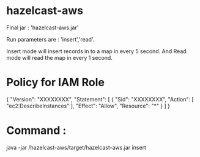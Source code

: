 # hazelcast-aws

Final jar : 'hazelcast-aws.jar'

Run parameters are : 'insert','read'.

Insert mode will insert records in to a map in every 5 second. And Read mode will read the map in every 1 second.

# Policy for IAM Role

{
  "Version": "XXXXXXXX",
  "Statement": [
    {
      "Sid": "XXXXXXXX",
      "Action": [
        "ec2:DescribeInstances"
      ],
      "Effect": "Allow",
      "Resource": "*"
    }
  ]
}

# Command :
java -jar  /hazelcast-aws/target/hazelcast-aws.jar insert
